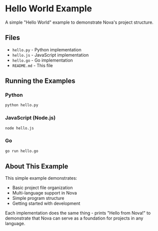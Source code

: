 # Hello World Example

A simple "Hello World" example to demonstrate Nova's project structure.

## Files

- `hello.py` - Python implementation
- `hello.js` - JavaScript implementation
- `hello.go` - Go implementation
- `README.md` - This file

## Running the Examples

### Python
```bash
python hello.py
```

### JavaScript (Node.js)
```bash
node hello.js
```

### Go
```bash
go run hello.go
```

## About This Example

This simple example demonstrates:
- Basic project file organization
- Multi-language support in Nova
- Simple program structure
- Getting started with development

Each implementation does the same thing - prints "Hello from Nova!" to demonstrate that Nova can serve as a foundation for projects in any language.